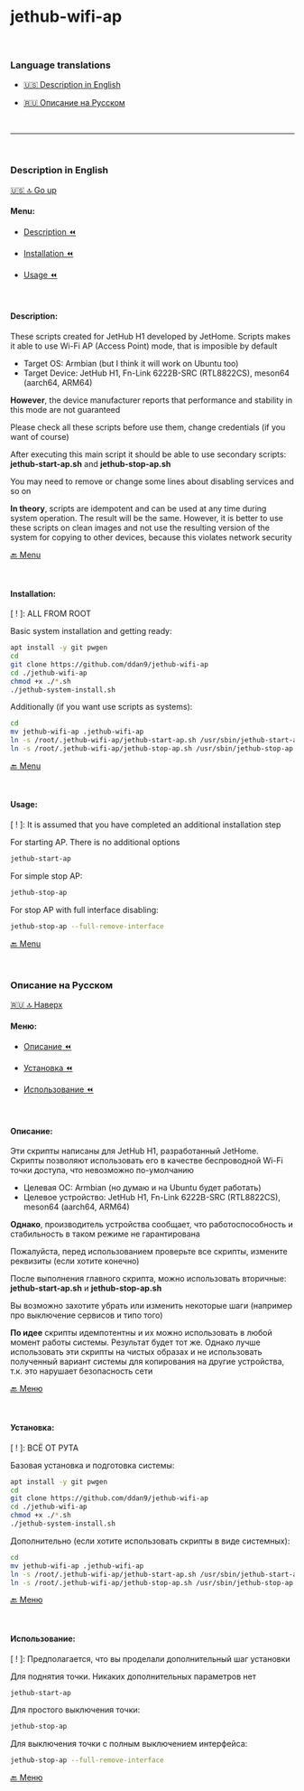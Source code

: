 # jethub-wifi-ap

<br />

### Language translations

- [🇺🇸 Description in English](#Description-in-English)

- [🇷🇺 Описание на Русском](#Описание-на-Русском)

<br />

---

<br />

### Description in English

[🇺🇸 🔝 Go up](#Language-translations)

#### Menu:

- [Description ⏪](#Description)

- [Installation ⏪](#Installation)

- [Usage ⏪](#Usage)

<br />

#### Description:

These scripts created for JetHub H1 developed by JetHome. Scripts makes it able to use Wi-Fi AP (Access Point) mode, that is imposible by default

- Target OS: Armbian (but I think it will work on Ubuntu too)
- Target Device: JetHub H1, Fn-Link 6222B-SRC (RTL8822CS), meson64 (aarch64, ARM64)

**However**, the device manufacturer reports that performance and stability in this mode are not guaranteed

Please check all these scripts before use them, change credentials (if you want of course)

After executing this main script it should be able to use secondary scripts: **jethub-start-ap.sh** and **jethub-stop-ap.sh**

You may need to remove or change some lines about disabling services and so on

**In theory**, scripts are idempotent and can be used at any time during system operation. The result will be the same. However, it is better to use these scripts on clean images and not use the resulting version of the system for copying to other devices, because this violates network security

[🔙 Menu](#Menu)

<br />

#### Installation:

[ ! ]: ALL FROM ROOT

Basic system installation and getting ready:

```bash
apt install -y git pwgen
cd
git clone https://github.com/ddan9/jethub-wifi-ap
cd ./jethub-wifi-ap
chmod +x ./*.sh
./jethub-system-install.sh
```

Additionally (if you want use scripts as systems):

```bash
cd
mv jethub-wifi-ap .jethub-wifi-ap
ln -s /root/.jethub-wifi-ap/jethub-start-ap.sh /usr/sbin/jethub-start-ap
ln -s /root/.jethub-wifi-ap/jethub-stop-ap.sh /usr/sbin/jethub-stop-ap
```

[🔙 Menu](#Menu)

<br />

#### Usage:

[ ! ]: It is assumed that you have completed an additional installation step

For starting AP. There is no additional options

```bash
jethub-start-ap
```

For simple stop AP:

```bash
jethub-stop-ap
```

For stop AP with full interface disabling:

```bash
jethub-stop-ap --full-remove-interface
```

[🔙 Menu](#Menu)

<br />

### Описание на Русском

[🇷🇺 🔝 Наверх](#Language-translations)

#### Меню:

- [Описание ⏪](#Описание)

- [Установка ⏪](#Установка)

- [Использование ⏪](#Использование)

<br />

#### Описание:

Эти скрипты написаны для JetHub H1, разработанный JetHome. Скрипты позволяют использовать его в качестве беспроводной Wi-Fi точки доступа, что невозможно по-умолчанию

- Целевая ОС: Armbian (но думаю и на Ubuntu будет работать)
- Целевое устройство: JetHub H1, Fn-Link 6222B-SRC (RTL8822CS), meson64 (aarch64, ARM64)

**Однако**, производитель устройства сообщает, что работоспособность и стабильность в таком режиме не гарантирована

Пожалуйста, перед использованием проверьте все скрипты, измените реквизиты (если хотите конечно)

После выполнения главного скрипта, можно использовать вторичные: **jethub-start-ap.sh** и **jethub-stop-ap.sh**

Вы возможно захотите убрать или изменить некоторые шаги (например про выключение сервисов и типо того)

**По идее** скрипты идемпотентны и их можно использовать в любой момент работы системы. Результат будет тот же. Однако лучше использовать эти скрипты на чистых образах и не использовать полученный вариант системы для копирования на другие устройства, т.к. это нарушает безопасность сети

[🔙 Меню](#Меню)

<br />

#### Установка:

[ ! ]: ВСЁ ОТ РУТА

Базовая установка и подготовка системы:

```bash
apt install -y git pwgen
cd
git clone https://github.com/ddan9/jethub-wifi-ap
cd ./jethub-wifi-ap
chmod +x ./*.sh
./jethub-system-install.sh
```

Дополнительно (если хотите использовать скрипты в виде системных):

```bash
cd
mv jethub-wifi-ap .jethub-wifi-ap
ln -s /root/.jethub-wifi-ap/jethub-start-ap.sh /usr/sbin/jethub-start-ap
ln -s /root/.jethub-wifi-ap/jethub-stop-ap.sh /usr/sbin/jethub-stop-ap
```

[🔙 Меню](#Меню)

<br />

#### Использование:

[ ! ]: Предполагается, что вы проделали дополнительный шаг установки

Для поднятия точки. Никаких дополнительных параметров нет

```bash
jethub-start-ap
```

Для простого выключения точки:

```bash
jethub-stop-ap
```

Для выключения точки с полным выключением интерфейса:

```bash
jethub-stop-ap --full-remove-interface
```

[🔙 Меню](#Меню)

<br />
